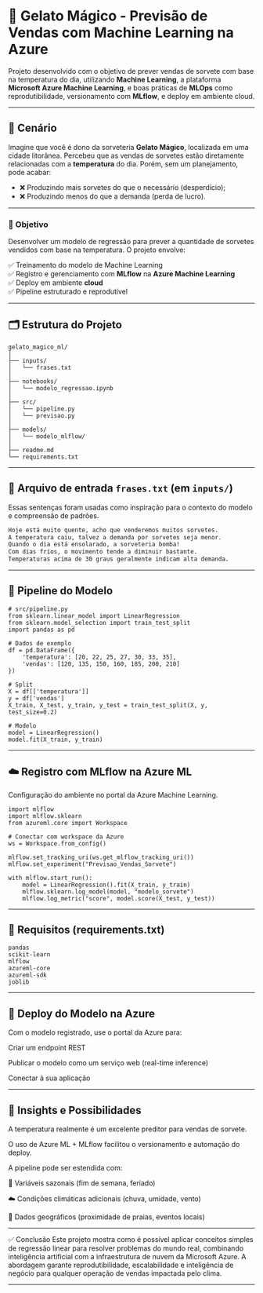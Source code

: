 # 🍦 Gelato Mágico - Previsão de Vendas com Machine Learning na Azure

Projeto desenvolvido com o objetivo de prever vendas de sorvete com base na temperatura do dia, utilizando **Machine Learning**, a plataforma **Microsoft Azure Machine Learning**, e boas práticas de **MLOps** como reprodutibilidade, versionamento com **MLflow**, e deploy em ambiente cloud.

---

## 📌 Cenário

Imagine que você é dono da sorveteria **Gelato Mágico**, localizada em uma cidade litorânea. Percebeu que as vendas de sorvetes estão diretamente relacionadas com a **temperatura** do dia. Porém, sem um planejamento, pode acabar:

- ❌ Produzindo mais sorvetes do que o necessário (desperdício);
- ❌ Produzindo menos do que a demanda (perda de lucro).

---

### 🎯 Objetivo

Desenvolver um modelo de regressão para prever a quantidade de sorvetes vendidos com base na temperatura. O projeto envolve:

✅ Treinamento do modelo de Machine Learning  
✅ Registro e gerenciamento com **MLflow** na **Azure Machine Learning**  
✅ Deploy em ambiente **cloud**  
✅ Pipeline estruturado e reprodutível  

---

## 🗂️ Estrutura do Projeto
````
gelato_magico_ml/
│
├── inputs/
│   └── frases.txt
│
├── notebooks/
│   └── modelo_regressao.ipynb
│
├── src/
│   └── pipeline.py
│   └── previsao.py
│
├── models/
│   └── modelo_mlflow/
│
├── readme.md
└── requirements.txt
````


---

## 🧾 Arquivo de entrada `frases.txt` (em `inputs/`)
Essas sentenças foram usadas como inspiração para o contexto do modelo e compreensão de padrões.

```txt
Hoje está muito quente, acho que venderemos muitos sorvetes.
A temperatura caiu, talvez a demanda por sorvetes seja menor.
Quando o dia está ensolarado, a sorveteria bomba!
Com dias frios, o movimento tende a diminuir bastante.
Temperaturas acima de 30 graus geralmente indicam alta demanda.
````

---

## 🔁 Pipeline do Modelo
````
# src/pipeline.py
from sklearn.linear_model import LinearRegression
from sklearn.model_selection import train_test_split
import pandas as pd

# Dados de exemplo
df = pd.DataFrame({
    'temperatura': [20, 22, 25, 27, 30, 33, 35],
    'vendas': [120, 135, 150, 160, 185, 200, 210]
})

# Split
X = df[['temperatura']]
y = df['vendas']
X_train, X_test, y_train, y_test = train_test_split(X, y, test_size=0.2)

# Modelo
model = LinearRegression()
model.fit(X_train, y_train)
````

---

## ☁️ Registro com MLflow na Azure ML
Configuração do ambiente no portal da Azure Machine Learning.
````
import mlflow
import mlflow.sklearn
from azureml.core import Workspace

# Conectar com workspace da Azure
ws = Workspace.from_config()

mlflow.set_tracking_uri(ws.get_mlflow_tracking_uri())
mlflow.set_experiment("Previsao_Vendas_Sorvete")

with mlflow.start_run():
    model = LinearRegression().fit(X_train, y_train)
    mlflow.sklearn.log_model(model, "modelo_sorvete")
    mlflow.log_metric("score", model.score(X_test, y_test))
````

---

## 🔧 Requisitos (requirements.txt)
````
pandas
scikit-learn
mlflow
azureml-core
azureml-sdk
joblib
````

---

## 🚀 Deploy do Modelo na Azure
Com o modelo registrado, use o portal da Azure para:

Criar um endpoint REST

Publicar o modelo como um serviço web (real-time inference)

Conectar à sua aplicação

---

## 🧠 Insights e Possibilidades
A temperatura realmente é um excelente preditor para vendas de sorvete.

O uso de Azure ML + MLflow facilitou o versionamento e automação do deploy.

A pipeline pode ser estendida com:

📅 Variáveis sazonais (fim de semana, feriado)

☁️ Condições climáticas adicionais (chuva, umidade, vento)

📍 Dados geográficos (proximidade de praias, eventos locais)

---

✅ Conclusão
Este projeto mostra como é possível aplicar conceitos simples de regressão linear para resolver problemas do mundo real, combinando inteligência artificial com a infraestrutura de nuvem da Microsoft Azure. A abordagem garante reprodutibilidade, escalabilidade e inteligência de negócio para qualquer operação de vendas impactada pelo clima.

---
